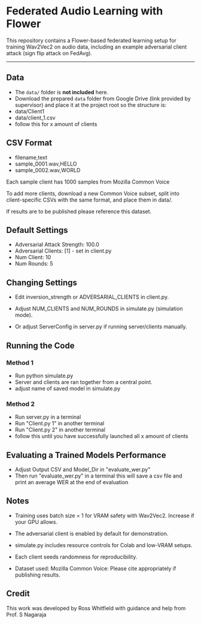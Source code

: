 # Federated Audio Learning with Flower

This repository contains a Flower-based federated learning setup for training Wav2Vec2 on audio data, including an example adversarial client attack (sign flip attack on FedAvg).

---

##  Data

- The `data/` folder is **not included** here.  
- Download the prepared `data` folder from Google Drive (link provided by supervisor) and place it at the project root so the structure is:
- data/Client1
- data/client_1.csv
- follow this for x amount of clients

## CSV Format

- filename,text
- sample_0001.wav,HELLO
- sample_0002.wav,WORLD

Each sample client has 1000 samples from Mozilla Common Voice

To add more clients, download a new Common Voice subset, split into client-specific CSVs with the same format, and place them in data/.

If results are to be published please reference this dataset.

## Default Settings

- Adversarial Attack Strength: 100.0
- Adversarial Clients: [1] - set in client.py
- Num Client: 10
- Num Rounds: 5

## Changing Settings

- Edit inversion_strength or ADVERSARIAL_CLIENTS in client.py.

- Adjust NUM_CLIENTS and NUM_ROUNDS in simulate.py (simulation mode).

- Or adjust ServerConfig in server.py if running server/clients manually.

## Running the Code
### Method 1
- Run python simulate.py
- Server and clients are ran together from a central point.
- adjust name of saved model in simulate.py

### Method 2
- Run server.py in a terminal
- Run "Client.py 1" in another terminal
- Run "Client.py 2" in another terminal
- follow this until you have successfully launched all x amount of clients

## Evaluating a Trained Models Performance

- Adjust Output CSV and Model_Dir in "evaluate_wer.py"
- Then run "evaluate_wer.py" in a terminal this will save a csv file and print an average WER at the end of evaluation

## Notes

- Training uses batch size = 1 for VRAM safety with Wav2Vec2. Increase if your GPU allows.

- The adversarial client is enabled by default for demonstration.

- simulate.py includes resource controls for Colab and low-VRAM setups.

- Each client seeds randomness for reproducibility.


- Dataset used: Mozilla Common Voice: Please cite appropriately if publishing results.


## Credit

This work was developed by Ross Whitfield with guidance and help from Prof. S Nagaraja


